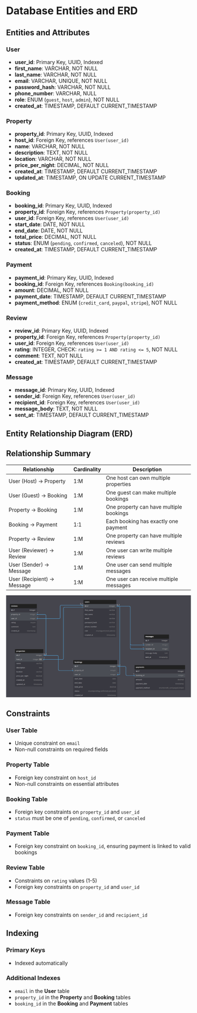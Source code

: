 # Database Entities and ERD

## Entities and Attributes

### User
- **user_id**: Primary Key, UUID, Indexed
- **first_name**: VARCHAR, NOT NULL
- **last_name**: VARCHAR, NOT NULL
- **email**: VARCHAR, UNIQUE, NOT NULL
- **password_hash**: VARCHAR, NOT NULL
- **phone_number**: VARCHAR, NULL
- **role**: ENUM (`guest`, `host`, `admin`), NOT NULL
- **created_at**: TIMESTAMP, DEFAULT CURRENT_TIMESTAMP

### Property
- **property_id**: Primary Key, UUID, Indexed
- **host_id**: Foreign Key, references `User(user_id)`
- **name**: VARCHAR, NOT NULL
- **description**: TEXT, NOT NULL
- **location**: VARCHAR, NOT NULL
- **price_per_night**: DECIMAL, NOT NULL
- **created_at**: TIMESTAMP, DEFAULT CURRENT_TIMESTAMP
- **updated_at**: TIMESTAMP, ON UPDATE CURRENT_TIMESTAMP

### Booking
- **booking_id**: Primary Key, UUID, Indexed
- **property_id**: Foreign Key, references `Property(property_id)`
- **user_id**: Foreign Key, references `User(user_id)`
- **start_date**: DATE, NOT NULL
- **end_date**: DATE, NOT NULL
- **total_price**: DECIMAL, NOT NULL
- **status**: ENUM (`pending`, `confirmed`, `canceled`), NOT NULL
- **created_at**: TIMESTAMP, DEFAULT CURRENT_TIMESTAMP

### Payment
- **payment_id**: Primary Key, UUID, Indexed
- **booking_id**: Foreign Key, references `Booking(booking_id)`
- **amount**: DECIMAL, NOT NULL
- **payment_date**: TIMESTAMP, DEFAULT CURRENT_TIMESTAMP
- **payment_method**: ENUM (`credit_card`, `paypal`, `stripe`), NOT NULL

### Review
- **review_id**: Primary Key, UUID, Indexed
- **property_id**: Foreign Key, references `Property(property_id)`
- **user_id**: Foreign Key, references `User(user_id)`
- **rating**: INTEGER, CHECK: `rating >= 1 AND rating <= 5`, NOT NULL
- **comment**: TEXT, NOT NULL
- **created_at**: TIMESTAMP, DEFAULT CURRENT_TIMESTAMP

### Message
- **message_id**: Primary Key, UUID, Indexed
- **sender_id**: Foreign Key, references `User(user_id)`
- **recipient_id**: Foreign Key, references `User(user_id)`
- **message_body**: TEXT, NOT NULL
- **sent_at**: TIMESTAMP, DEFAULT CURRENT_TIMESTAMP

## Entity Relationship Diagram (ERD)

## Relationship Summary

| Relationship | Cardinality | Description |
|-------------|-------------|-------------|
| User (Host) → Property | 1:M | One host can own multiple properties |
| User (Guest) → Booking | 1:M | One guest can make multiple bookings |
| Property → Booking | 1:M | One property can have multiple bookings |
| Booking → Payment | 1:1 | Each booking has exactly one payment |
| Property → Review | 1:M | One property can have multiple reviews |
| User (Reviewer) → Review | 1:M | One user can write multiple reviews |
| User (Sender) → Message | 1:M | One user can send multiple messages |
| User (Recipient) → Message | 1:M | One user can receive multiple messages |

![Er Diagram](./Diagram.png)

## Constraints

### User Table
- Unique constraint on `email`
- Non-null constraints on required fields

### Property Table
- Foreign key constraint on `host_id`
- Non-null constraints on essential attributes

### Booking Table
- Foreign key constraints on `property_id` and `user_id`
- `status` must be one of `pending`, `confirmed`, or `canceled`

### Payment Table
- Foreign key constraint on `booking_id`, ensuring payment is linked to valid bookings

### Review Table
- Constraints on `rating` values (1-5)
- Foreign key constraints on `property_id` and `user_id`

### Message Table
- Foreign key constraints on `sender_id` and `recipient_id`

## Indexing

### Primary Keys
- Indexed automatically

### Additional Indexes
- `email` in the **User** table
- `property_id` in the **Property** and **Booking** tables
- `booking_id` in the **Booking** and **Payment** tables
